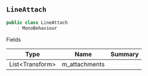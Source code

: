 ## `LineAttach`

```csharp
public class LineAttach
    : MonoBehaviour

```

Fields

| Type | Name | Summary | 
| --- | --- | --- | 
| List&lt;Transform&gt; | m_attachments |  | 


